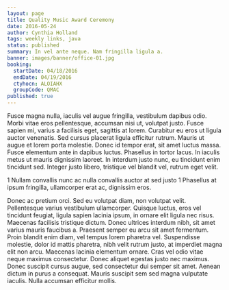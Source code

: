 ```yaml
---
layout: page
title: Quality Music Award Ceremony
date: 2016-05-24
author: Cynthia Holland
tags: weekly links, java
status: published
summary: In vel ante neque. Nam fringilla ligula a.
banner: images/banner/office-01.jpg
booking:
  startDate: 04/18/2016
  endDate: 04/19/2016
  ctyhocn: ALOIAHX
  groupCode: QMAC
published: true
---
```

Fusce magna nulla, iaculis vel augue fringilla, vestibulum dapibus odio. Morbi vitae eros pellentesque, accumsan nisi ut, volutpat justo. Fusce sapien mi, varius a facilisis eget, sagittis at lorem. Curabitur eu eros ut ligula auctor venenatis. Sed cursus placerat ligula efficitur rutrum. Mauris ut augue et lorem porta molestie. Donec id tempor erat, sit amet luctus massa. Fusce elementum ante in dapibus luctus. Phasellus in tortor lacus. In iaculis metus ut mauris dignissim laoreet. In interdum justo nunc, eu tincidunt enim tincidunt sed. Integer justo libero, tristique vel blandit vel, rutrum eget velit.

1 Nullam convallis nunc ac nulla convallis auctor at sed justo
1 Phasellus at ipsum fringilla, ullamcorper erat ac, dignissim eros.

Donec ac pretium orci. Sed eu volutpat diam, non volutpat velit. Pellentesque varius vestibulum ullamcorper. Quisque luctus, eros vel tincidunt feugiat, ligula sapien lacinia ipsum, in ornare elit ligula nec risus. Maecenas facilisis tristique dictum. Donec ultrices interdum nibh, sit amet varius mauris faucibus a. Praesent semper eu arcu sit amet fermentum. Proin blandit enim diam, vel tempus lorem pharetra vel. Suspendisse molestie, dolor id mattis pharetra, nibh velit rutrum justo, at imperdiet magna elit non arcu. Maecenas lacinia elementum ornare. Cras vel odio vitae neque maximus consectetur. Donec aliquet egestas justo nec maximus. Donec suscipit cursus augue, sed consectetur dui semper sit amet. Aenean dictum in purus a consequat. Mauris suscipit sem sed magna vulputate iaculis. Nulla accumsan efficitur mollis.
